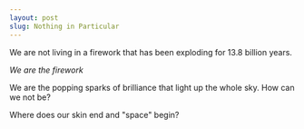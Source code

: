 ```yaml
---
layout: post
slug: Nothing in Particular
---
```


We are not living in a firework that has been exploding for 13.8 billion years. 

_We are the firework_

We are the popping sparks of brilliance that light up the whole sky. How can we not be? 

Where does our skin end and "space" begin? 
